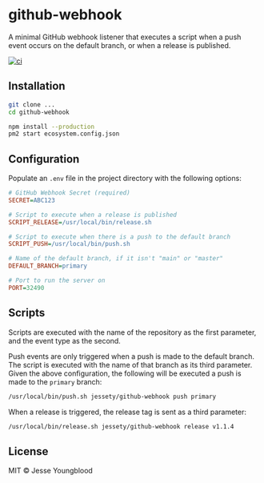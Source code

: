 # github-webhook

A minimal GitHub webhook listener that executes a script when a push event occurs on the default branch, or when a release is published.

[![ci](https://github.com/jessety/github-webhook/workflows/ci/badge.svg)](https://github.com/jessety/github-webhook/actions)

## Installation

```bash
git clone ...
cd github-webhook

npm install --production
pm2 start ecosystem.config.json
```

## Configuration

Populate an `.env` file in the project directory with the following options:

```ini
# GitHub Webhook Secret (required)
SECRET=ABC123

# Script to execute when a release is published
SCRIPT_RELEASE=/usr/local/bin/release.sh

# Script to execute when there is a push to the default branch
SCRIPT_PUSH=/usr/local/bin/push.sh

# Name of the default branch, if it isn't "main" or "master"
DEFAULT_BRANCH=primary

# Port to run the server on
PORT=32490
```

## Scripts

Scripts are executed with the name of the repository as the first parameter, and the event type as the second.

Push events are only triggered when a push is made to the default branch. The script is executed with the name of that branch as its third parameter. Given the above configuration, the following will be executed a push is made to the `primary` branch:

```bash
/usr/local/bin/push.sh jessety/github-webhook push primary
```

When a release is triggered, the release tag is sent as a third parameter:

```bash
/usr/local/bin/release.sh jessety/github-webhook release v1.1.4
```

## License

MIT © Jesse Youngblood
